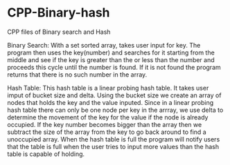 # CPP-Binary-hash
CPP files of Binary search and Hash

Binary Search: With a set sorted array, takes user input for key. The program then uses the key(number) and searches for it starting from the middle and see if the key is greater than the or less than the number and proceeds this cycle until the number is found. If it is not found the program returns that there is no such number in the array.

Hash Table: This hash table is a linear probing hash table. It takes user imput of bucket size and delta. Using the bucket size we create an array of nodes that holds the key and the value inputed. Since in a linear probing hash table there can only be one node per key in the arrray, we use delta to determine the movement of the key for the value if the node is already occupied. If the key number becomes bigger than the array then we subtract the size of the array from the key to go back around to find a unoccupied array. When the hash table is full the program will notify users that the table is full when the user tries to input more values than the hash table is capable of holding.
